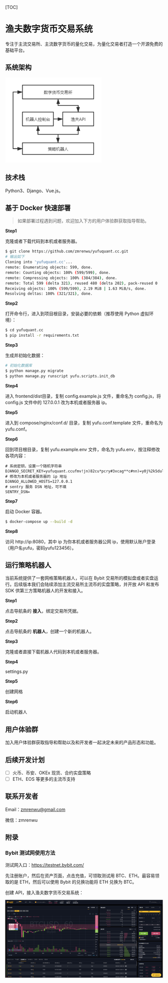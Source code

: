 [TOC]

# 渔夫数字货币交易系统

专注于主流交易所、主流数字货币的量化交易，为量化交易者打造一个开源免费的基础平台。

## 系统架构

![](./screenshots/yufu系统架构.png)

## 技术栈

Python3、Django、Vue.js。

## 基于 Docker 快速部署

> 如果部署过程遇到问题，欢迎加入下方的用户体验群获取指导帮助。

**Step1**

克隆或者下载代码到本机或者服务器。

```bash
$ git clone https://github.com/zmrenwu/yufuquant.cc.git
# 输出如下
Cloning into 'yufuquant.cc'...
remote: Enumerating objects: 599, done.
remote: Counting objects: 100% (599/599), done.
remote: Compressing objects: 100% (384/384), done.
remote: Total 599 (delta 321), reused 480 (delta 202), pack-reused 0
Receiving objects: 100% (599/599), 2.19 MiB | 1.63 MiB/s, done.
Resolving deltas: 100% (321/321), done.
```

**Step2**

打开命令行，进入到项目根目录，安装必要的依赖（推荐使用 Python 虚拟环境）：

```bash
$ cd yufuquant.cc
$ pip install -r requirements.txt
```

**Step3**

生成并初始化数据：

```bash
# 初始化数据库
$ python manage.py migrate
$ python manage.py runscript yufu.scripts.init_db
```

**Step4**

进入 frontend/dist目录，复制 config.example.js 文件，重命名为 config.js，将 config.js 文件中的 127.0.0.1 改为本机或者服务器 ip。

**Step5**

进入到 compose/nginx/conf.d/ 目录，复制 yufu.conf.template 文件，重命名为 yufu.conf。

**Step6**

回到项目根目录，复制 yufu.example.env 文件，命名为 yufu.env，按注释修改各项内容：

```
# 系统密钥，设置一个随机字符串
DJANGO_SECRET_KEY=yufuquant.ccufmv!jn)82cu*pcry#3xcag**c#nn)=y0j%2k5dulf43_+omhu
# 修改为本机或者服务器的 ip 地址
DJANGO_ALLOWED_HOSTS=127.0.0.1
# sentry 服务 DSN 地址，可不填
SENTRY_DSN=
```

**Step7**

启动 Docker 容器。

```bash
$ docker-compose up --build -d
```

**Step8**

访问 http://ip:8080，其中 ip 为你本机或者服务器公网 ip，使用默认账户登录（用户名yufu，密码yufu123456）。

## 运行策略机器人

当前系统提供了一套网格策略机器人，可以在 Bybit 交易所的模拟盘或者实盘运行。后续版本我们会陆续添加主流交易所主流币的实盘策略，并开放 API 和发布 SDK 供第三方策略机器人的开发和接入。

**Step1**

点击导航条的 **接入**，绑定交易所凭据。

**Step2**

点击导航条的 **机器人**，创建一个新的机器人。

**Step3**

克隆或者直接下载机器人代码到本机或者服务器。

**Step4**

settings.py

**Step5**

创建网格

**Step6**

启动机器人

## 用户体验群

加入用户体验群获取指导和帮助以及和开发者一起决定未来的产品形态和功能。

## 后续开发计划

- [ ] 火币、币安、OKEx 现货、合约实盘策略
- [ ] ETH、EOS 等更多的主流币支持

## 联系开发者

Email：zmrenwu@gmail.com

微信：zmrenwu

## 附录

### Bybit 测试网使用方法

测试网入口：https://testnet.bybit.com/

先注册账户，然后在资产页面，点击充值，可领取测试用 BTC、ETH。最容易领取的是 ETH，然后可以使用 Bybit 的兑换功能将 ETH 兑换为 BTC。

创建 API，接入渔夫数字货币交易系统：

![](./screenshots/Bybit交易界面.png)